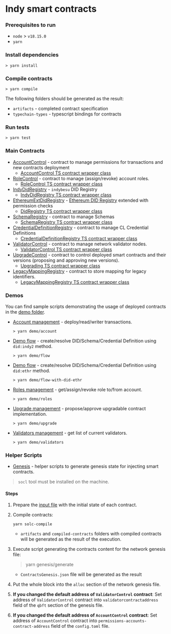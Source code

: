 # Indy smart contracts

### Prerequisites to run

* `node` > `v18.15.0`
* `yarn`

### Install dependencies

```
> yarn install
```

### Compile contracts

```
> yarn compile
```

The following folders should be generated as the result:

* `artifacts` - completed contract specification
* `typechain-types` - typescript bindings for contracts

### Run tests

```
> yarn test
```

### Main Contracts

* [AccountControl](./contracts/auth/AccountControlInterface.sol) - contract to manage permissions for transactions and new contracts deployment
    * [AccountControl TS contract wrapper class](./contracts-ts/AccountControl.ts)
* [RoleControl](./contracts/auth/RoleControlInterface.sol) - contract to manage (assign/revoke) account roles.
    * [RoleControl TS contract wrapper class](./contracts-ts/RoleControl.ts)
* [IndyDidRegistry](./contracts/did/IndyDidRegistry.sol) - `indybesu` DID Registry
    * [IndyDidRegistry TS contract wrapper class](./contracts-ts/IndyDidRegistry.ts)
* [EthereumExtDidRegistry](./contracts/did/EthereumExtDidRegistry.sol) - [Ethereum DID Registry](https://github.com/uport-project/ethr-did-registry/tree/master) extended with permission checks
    * [DidRegistry TS contract wrapper class](./contracts-ts/EthereumDIDRegistry.ts)
* [SchemaRegistry](./contracts/cl/SchemaRegistryInterface.sol) - contract to manage Schemas
    * [SchemaRegistry TS contract wrapper class](./contracts-ts/SchemaRegistry.ts)
* [CredentialDefinitionRegistry](./contracts/cl/CredentialDefinitionRegistryInterface.sol) - contract to manage CL Credential Definitions
    * [CredentialDefinitionRegistry TS contract wrapper class](./contracts-ts/CredentialDefinitionRegistry.ts)
* [ValidatorControl](./contracts/network/ValidatorControlInterface.sol) - contract to manage network validator nodes.
    * [ValidatorControl TS contract wrapper class](./contracts-ts/ValidatorControl.ts)
* [UpgradeControl](./contracts/upgrade/UpgradeControlInterface.sol) - contract to control deployed smart contracts and their versions (proposing and approving new versions).
    * [Upgrading TS contract wrapper class](./contracts-ts/UpgradeControl.ts)
* [LegacyMappingRegistry](./contracts/migration/LegacyMappingRegistryInterface.sol) - contract to store mapping for legacy identifiers.
    * [LegacyMappingRegistry TS contract wrapper class](./contracts-ts/LegacyMappingRegistry.ts)

### Demos

You can find sample scripts demonstrating the usage of deployed contracts in the [demo folder](./demos).

* [Account management](./demos/account-control.ts) - deploy/read/writer transactions.
    ```
    > yarn demo/account
    ```
* [Demo flow](./demos/flow.ts) - create/resolve DID/Schema/Credential Definition using `did:indy2` method.
    ```
    > yarn demo/flow
    ```
* [Demo flow](./demos/flow-with-did-ethr.ts) - create/resolve DID/Schema/Credential Definition using `did:ethr` method.
    ```
    > yarn demo/flow-with-did-ethr
    ```
* [Roles management](./demos/role-control.ts) - get/assign/revoke role to/from account.
    ```
    > yarn demo/roles
    ```
* [Upgrade management](./demos/upgrade-control.ts) - propose/approve upgradable contract implementation.
    ```
    > yarn demo/upgrade
    ```
* [Validators management](./demos/validator-control.ts) - get list of current validators.
    ```
    > yarn demo/validators
    ```

### Helper Scripts

* [Genesis](./scripts/genesis) - helper scripts to generate genesis state for injecting smart contracts.

> `socl` tool must be installed on the machine.

#### Steps

1. Prepare the [input file](scripts/genesis/config.ts) with the initial state of each contract.

2. Compile contracts:
   ```
   yarn solc-compile
   ```

    * `artifacts` and `compiled-contracts` folders with compiled contracts will be generated as the result of the execution.

3. Execute script generating the contracts content for the network genesis file:
   > yarn genesis/generate

    * `ContractsGenesis.json` file will be generated as the result

4. Put the whole block into the `alloc` section of the network genesis file.

5. **If you changed the default address of `ValidatorControl` contract**: Set address of `ValidatorControl` contract
   into `validatorcontractaddress` field of the `qbft` section of the genesis file.

6. **If you changed the default address of `AccountControl` contract**: Set address of `AccountControl` contract
   into `permissions-accounts-contract-address` field of the `config.toml`
   file.

